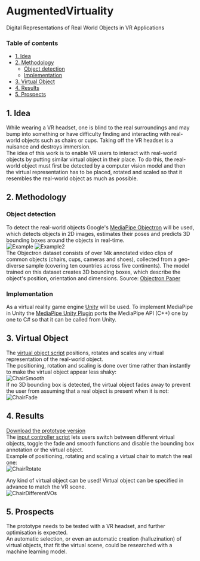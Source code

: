 # AugmentedVirtuality
Digital Representations of Real World Objects in VR Applications

### Table of contents 
- [1. Idea](#1-idea)
- [2. Methodology](#2-methodology)
  * [Object detection](#object-detection)
  * [Implementation](#implementation)
- [3. Virtual Object](#3-virtual-object)
- [4. Results](#4-results)
- [5. Prospects](#5-prospects)

## 1. Idea 
While wearing a VR headset, one is blind to the real surroundings and may bump into something or have difficulty finding and interacting with real-world objects such as chairs or cups. Taking off the VR headset is a nuisance and destroys immersion.  
The idea of this work is to enable VR users to interact with real-world objects by putting similar virtual object in their place. To do this, the real-world object must first be detected by a computer vision model and then the virtual representation has to be placed, rotated and scaled so that it resembles the real-world object as much as possible.  

## 2. Methodology 
### Object detection 
To detect the real-world objects Google's [MediaPipe Objectron](https://google.github.io/mediapipe/solutions/objectron.html) will be used, which detects
objects in 2D images, estimates their poses and predicts 3D bounding boxes around the objects in real-time.  
![Example](https://google.github.io/mediapipe/images/mobile/objectron_chair_android_gpu.gif)
![Example2](https://google.github.io/mediapipe/images/mobile/objectron_cup_android_gpu.gif)  
The Objectron dataset consists of over 14k annotated video clips of common objects (chairs, cups, cameras and shoes), collected from a geo-diverse sample (covering ten countries across five continents). The model trained on this dataset creates 3D bounding boxes, which describe the object's position, orientation and dimensions. Source: [Objectron Paper](https://arxiv.org/abs/2012.09988)  

### Implementation 
As a virtual reality game engine [Unity](https://unity.com/unity/features/vr) will be used. To implement MediaPipe in Unity the [MediaPipe Unity Plugin](https://github.com/homuler/MediapipeUnityPlugin) ports the MediaPipe API (C++) one by one to C# so that it can be called from Unity.  

## 3. Virtual Object 
The [virtual object script](https://github.com/JHoster/AugmentedVirtuality/blob/main/Assets/VirtualObject.cs) positions, rotates and scales any virtual representation of the real-world object.  
The positioning, rotation and scaling is done over time rather than instantly to make the virtual object appear less shaky:  
![ChairSmooth](https://github.com/JHoster/AugmentedVirtuality/blob/main/gifs/ChairSmooth.gif)  
If no 3D bounding box is detected, the virtual object fades away to prevent the user from assuming that a real object is present when it is not:  
![ChairFade](https://github.com/JHoster/AugmentedVirtuality/blob/main/gifs/ChairFade.gif)  

## 4. Results 
[Download the prototype version](https://thetex.itch.io/avp?secret=uT9gOfXgQma7klqFiqPbqWZmUu8)  
The [input controller script](https://github.com/JHoster/AugmentedVirtuality/blob/main/Assets/InputController.cs) lets users switch between different virtual objects, toggle the fade and smooth functions and disable the bounding box annotation or the virtual object.  
Example of positioning, rotating and scaling a virtual chair to match the real one:   
![ChairRotate](https://github.com/JHoster/AugmentedVirtuality/blob/main/gifs/ChairRotate.gif)  

Any kind of virtual object can be used! Virtual object can be specified in advance to match the VR scene.  
![ChairDifferentVOs](https://github.com/JHoster/AugmentedVirtuality/blob/main/gifs/ChairDifferentVOs.gif)

## 5. Prospects 
The prototype needs to be tested with a VR headset, and further optimisation is expected.  
An automatic selection, or even an automatic creation (halluzination) of virtual objects, that fit the virtual scene, could be researched with a machine learning model.
